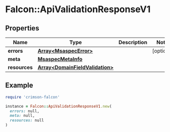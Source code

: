 # Falcon::ApiValidationResponseV1

## Properties

| Name | Type | Description | Notes |
| ---- | ---- | ----------- | ----- |
| **errors** | [**Array&lt;MsaspecError&gt;**](MsaspecError.md) |  | [optional] |
| **meta** | [**MsaspecMetaInfo**](MsaspecMetaInfo.md) |  |  |
| **resources** | [**Array&lt;DomainFieldValidation&gt;**](DomainFieldValidation.md) |  |  |

## Example

```ruby
require 'crimson-falcon'

instance = Falcon::ApiValidationResponseV1.new(
  errors: null,
  meta: null,
  resources: null
)
```

